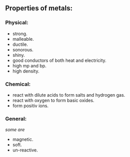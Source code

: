 ## Properties of metals:

### Physical:
- strong.
- malleable.
- ductile.
- sonorous.
- shiny.
- good conductors of both heat and electricity.
- high mp and bp.
- high density.

### Chemical:
- react with dilute acids to form salts and hydrogen gas.
- react with oxygen to form basic oxides.
- form positiv ions.

### General:
*some are*
- magnetic.
- soft.
- un-reactive.
